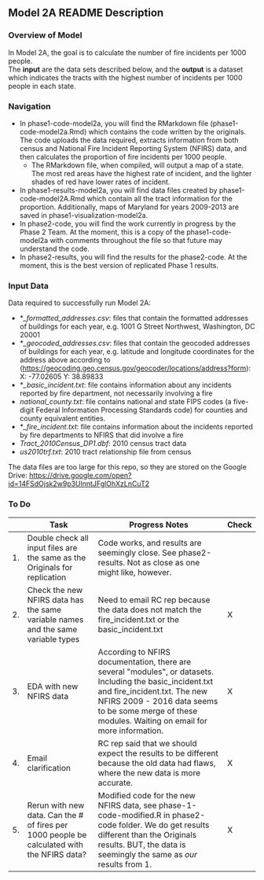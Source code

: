 
## Model 2A README Description ##

### Overview of Model ###
In Model 2A, the goal is to calculate the number of fire incidents per 1000 people.  
The **input** are the data sets described below, and the **output** is a dataset which indicates the tracts with the highest number of incidents per 1000 people in each state.

### Navigation ###

- In phase1-code-model2a, you will find the RMarkdown file (phase1-code-model2a.Rmd) which contains the code written by the originals.  The code uploads the data required, extracts information from both census and National Fire Incident Reporting System (NFIRS) data, and then calculates the proportion of fire incidents per 1000 people.  
    - The RMarkdown file, when compiled, will output a map of a state.  The most red areas have the highest rate of incident, and the lighter shades of red have lower rates of incident.
- In phase1-results-model2a, you will find data files created by phase1-code-model2A.Rmd which contain all the tract information for the proportion.  Additionally, maps of Maryland for years 2009-2013 are saved in phase1-visualization-model2a.
- In phase2-code, you will find the work currently in progress by the Phase 2 Team.  At the moment, this is a copy of the phase1-code-model2a with comments throughout the file so that future may understand the code.  
- In phase2-results, you will find the results for the phase2-code.  At the moment, this is the best version of replicated Phase 1 results.

### Input Data ###
Data required to successfully run Model 2A:

- **_formatted_addresses.csv*: files that contain the formatted addresses of buildings for each year, e.g. 1001 G Street Northwest, Washington, DC 20001
- **_geocoded_addresses.csv*: files that contain the geocoded addresses of buildings for each year, e.g. latitude and longitude coordinates for the address above according to (https://geocoding.geo.census.gov/geocoder/locations/address?form): X: -77.02605 Y: 38.89833
- **_basic_incident.txt*: file contains information about any incidents reported by fire department, not necessarily involving a fire
- *national_county.txt*: file contains national and state FIPS codes (a five-digit Federal Information Processing Standards code) for counties and county equivalent entities.  
- **_fire_incident.txt*: file contains information about the incidents reported by fire departments to NFIRS that did involve a fire
- *Tract_2010Census_DP1.dbf*: 2010 census tract data 
- *us2010trf.txt*: 2010 tract relationship file from census

The data files are too large for this repo, so they are stored on the Google Drive: https://drive.google.com/open?id=14FSdOjsk2w9p3UlnntJFglOhXzLnCuT2

### To Do ###
       
|    |                                    Task                                    |                 Progress Notes                 | Check |
|----|----------------------------------------------------------------------------|--------------------------------------------|-------|
| 1. | Double check all input files are the same as the Originals for replication | Code works, and results are seemingly close.  See phase2-results.  Not as close as one might like, however. |  |
| 2. | Check the new NFIRS data has the same variable names and the same variable types | Need to email RC rep because the data does not match the fire_incident.txt or the basic_incident.txt | X |
| 3. | EDA with new NFIRS data | According to NFIRS documentation, there are several "modules", or datasets.  Including the basic_incident.txt and fire_incident.txt.  The new NFIRS 2009 - 2016 data seems to be some merge of these modules.  Waiting on email for more information. | X |
| 4. | Email clarification | RC rep said that we should expect the results to be different because the old data had flaws, where the new data is more accurate.  | X |
| 5. | Rerun with new data.  Can the # of fires per 1000 people be calculated with the NFIRS data? | Modified code for the new NFIRS data, see phase-1-code-modified.R in phase2-code folder.  We do get results different than the Originals results.  BUT, the data is seemingly the same as *our* results from 1.| X |
